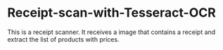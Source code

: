 # Receipt-scan-with-Tesseract-OCR
This is a receipt scanner. It receives a image that contains a receipt and extract the list of products with prices.
